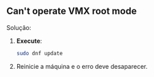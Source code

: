 ## Can't operate VMX root mode
Solução:
1. **Execute**:
   ```bash
   sudo dnf update
   ```
2. Reinicie a máquina e o erro deve desaparecer.
